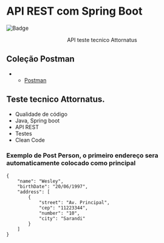 # API REST com Spring Boot

![Badge](http://img.shields.io/static/v1?label=STATUS&message=DEVELOPMENT&color=yellow&style=for-the-badge)

<p align="center">API teste tecnico Attornatus<p>

## Coleção Postman
- * [Postman](https://www.google.com)

## Teste tecnico Attornatus.

- Qualidade de código
- Java, Spring boot
- API REST
- Testes
- Clean Code


### Exemplo de Post Person, o primeiro endereço sera automaticamente colocado como principal

```
{
    "name": "Wesley",
    "birthDate": "20/06/1997",
    "address": [
        {
            "street": "Av. Principal",
            "cep": "11223344",
            "number": "10",
            "city": "Sarandi"
        }
    ]
}
```